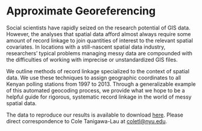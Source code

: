 # Approximate Georeferencing

Social scientists have rapidly seized on the research potential of GIS data. However, the analyses that spatial data afford almost always require some amount of record linkage to join quantities of interest to the relevant spatial covariates. In locations with a still-nascent spatial data industry, researchers’ typical problems managing messy data are compounded with the difficulties of working with imprecise or unstandardized GIS files.

We outline methods of record linkage specialized to the context of spatial data. We use these techniques to assign geographic coordinates to all Kenyan polling stations from 1997 to 2013. Through a generalizable example of this automated geocoding process, we provide what we hope to be a helpful guide for rigorous, systematic record linkage in the world of messy spatial data.

The data to reproduce our results is available to download [here](https://drive.google.com/drive/folders/0B8K1PQKTPN42bS1SUXpvSUNvNUU?usp=sharing). Please direct correspondence to Cole Tanigawa-Lau at <coletl@nyu.edu>.
